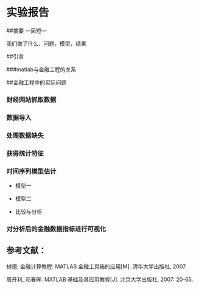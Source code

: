 # 实验报告

##摘要
—简短—

我们做了什么，问题，模型，结果

##引言

###matlab与金融工程的关系

##金融工程中的实际问题

### 财经网站抓取数据

### 数据导入

### 处理数据缺失

### 获得统计特征

### 时间序列模型估计

* 模型一

* 模型二

* 比较与分析





### 对分析后的金融数据指标进行可视化



## 参考文献：
树德. 金融计算教程: MATLAB 金融工具箱的应用[M]. 清华大学出版社, 2007.


周开利, 邓春晖. MATLAB 基础及其应用教程[J]. 北京大学出版社, 2007: 20-65.
